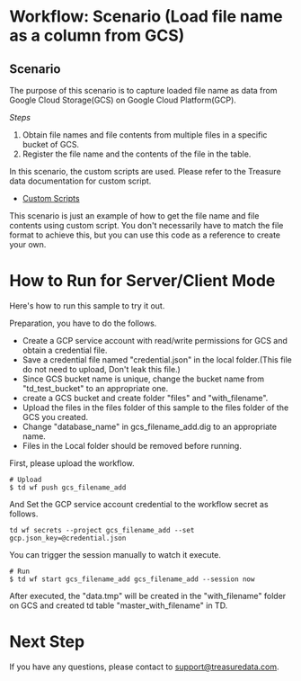 # Workflow: Scenario (Load file name as a column from GCS)

## Scenario

The purpose of this scenario is to capture loaded file name as data from Google Cloud Storage(GCS) on Google Cloud Platform(GCP).


*Steps*
1. Obtain file names and file contents from multiple files in a specific bucket of GCS.
2. Register the file name and the contents of the file in the table.

In this scenario, the custom scripts are used. Please refer to the Treasure data documentation for custom script.

 - [Custom Scripts](https://docs.treasuredata.com/display/public/PD/Custom+Scripts)

This scenario is just an example of how to get the file name and file contents using custom script. You don't necessarily have to match the file format to achieve this, but you can use this code as a reference to create your own.

# How to Run for Server/Client Mode
Here's how to run this sample to try it out.

Preparation, you have to do the follows.
- Create a GCP service account with read/write permissions for GCS and obtain a credential file.
- Save a credential file named "credential.json" in the local folder.(This file do not need to upload, Don't leak this file.)
- Since GCS bucket name is unique, change the bucket name from "td_test_bucket" to an appropriate one.
- create a GCS bucket and create folder "files" and "with_filename".
- Upload the files in the files folder of this sample to the files folder of the GCS you created.
- Change "database_name" in gcs_filename_add.dig to an appropriate name.
- Files in the Local folder should be removed before running.


First, please upload the workflow.

    # Upload
    $ td wf push gcs_filename_add

And Set the GCP service account credential to the workflow secret as follows.

    td wf secrets --project gcs_filename_add --set gcp.json_key=@credential.json


You can trigger the session manually to watch it execute.

    # Run
    $ td wf start gcs_filename_add gcs_filename_add --session now

After executed, the "data.tmp" will be created in the "with_filename" folder on GCS and created td table "master_with_filename" in TD.


# Next Step

If you have any questions, please contact to support@treasuredata.com.
